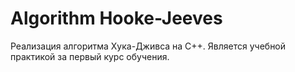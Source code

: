 # Algorithm Hooke-Jeeves
Реализация алгоритма Хука-Дживса на С++. Является учебной практикой за первый курс обучения.
